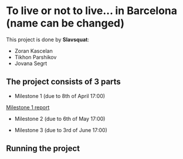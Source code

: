 # To live or not to live... in Barcelona (name can be changed)
This project is done by **Slavsquat**:
- Zoran Kascelan
- Tikhon Parshikov
- Jovana Segrt

## The project consists of 3 parts
- Milestone 1 (due to 8th of April 17:00)

[Milestone 1 report](https://github.com/com-480-data-visualization/datavis-project-2022-slavsquat/blob/main/Milestone_1.md)

- Milestone 2 (due to 6th of May 17:00)


- Milestone 3 (due to 3rd of June 17:00)

## Running the project


